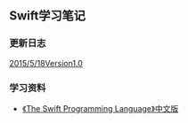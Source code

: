 ## Swift学习笔记

### 更新日志

[2015/5/18Version1.0]()



### 学习资料


* [
《The Swift Programming Language》中文版](https://www.gitbook.com/book/numbbbbb/-the-swift-programming-language-/details)
